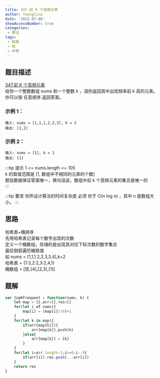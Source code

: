 ```yaml
---
title: 347.前 K 个高频元素
author: Younglina
date: '2022-07-08'
showAccessNumber: true
categories:
 - 算法
tags:
 - 刷题
 - 栈
 - 中等
--- 
```

## 题目描述
[347.前 K 个高频元素](https://leetcode.cn/problems/top-k-frequent-elements/)  
给你一个整数数组 nums 和一个整数 k ，请你返回其中出现频率前 k 高的元素。你可以按 任意顺序 返回答案。  

### 示例 1：
```
输入: nums = [1,1,1,2,2,3], k = 2  
输出: [1,2]  
```

### 示例 2：
```
输入: nums = [1], k = 1  
输出: [1]  
```

:::tip 提示
1 <= nums.length <= 105  
k 的取值范围是 [1, 数组中不相同的元素的个数]  
题目数据保证答案唯一，换句话说，数组中前 k 个高频元素的集合是唯一的  
:::

:::tip 要求
你所设计算法的时间复杂度 必须 优于 O(n log n) ，其中 n 是数组大小。
:::

## 思路
哈希表+桶排序  
先用哈希表记录每个数字出现的次数  
定义一个桶数组，存储的是出现其对应下标次数的数字集合  
最后倒叙遍历桶取值   
如 nums = [1,1,1,2,2,3,3,4],k=2  
哈希表 = {1:3,2:2,3:2,4,1}  
桶数组 = [空,[4],[2,3],[1]]  

## 题解
```javascript
var topKFrequent = function(nums, k) {
    let map = {},arr=[],res=[]
    for(let i of nums){
        map[i] = (map[i]||0)+1
    }
    for(let k in map){
        if(arr[map[k]]){
            arr[map[k]].push(k)
        }else{
            arr[map[k]] = [k]
        }
    }
    for(let i=arr.length-1;i>=0;i--){
        if(arr[i]) res.push(...arr[i])
    }
    return res
}
```
